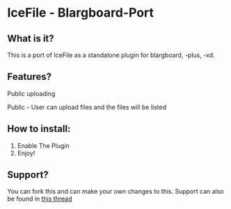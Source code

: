 # IceFile - Blargboard-Port

## What is it?
This is a port of IceFile as a standalone plugin for blargboard, -plus, -xd.

## Features?
Public uploading

Public - User can upload files and the files will be listed

## How to install:

1. Enable The Plugin
2. Enjoy!

## Support?
You can fork this and can make your own changes to this.
Support can also be found in [this thread](http://mariomansion.ddns.net/thread/519-icefile-blargboard-port/)
